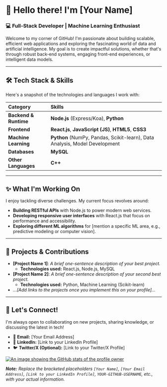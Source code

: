 # 👋 Hello there! I'm [Your Name]

### 💻 Full-Stack Developer | Machine Learning Enthusiast

Welcome to my corner of GitHub! I'm passionate about building scalable, efficient web applications and exploring the fascinating world of data and artificial intelligence. My goal is to create impactful solutions, whether that's through robust back-end systems, engaging front-end experiences, or intelligent data models.

---

## 🛠️ Tech Stack & Skills

Here's a snapshot of the technologies and languages I work with:

| Category | Skills |
| :--- | :--- |
| **Backend & Runtime** | **Node.js** (Express/Koa), **Python** |
| **Frontend** | **React.js**, **JavaScript (JS)**, **HTML5**, **CSS3** |
| **Machine Learning** | **Python** (NumPy, Pandas, Scikit-learn), Data Analysis, Model Development |
| **Databases** | **MySQL** |
| **Other Languages** | **C++** |

---

## ✨ What I'm Working On

I enjoy tackling diverse challenges. My current focus revolves around:

* **Building RESTful APIs** with Node.js to power modern web services.
* **Developing responsive user interfaces** with React.js that focus on performance and accessibility.
* **Exploring different ML algorithms** for [mention a specific ML area, e.g., predictive modeling or computer vision].

---

## 🚀 Projects & Contributions

* **[Project Name 1]**: *A brief one-sentence description of your best project.*
    * **Technologies used:** React.js, Node.js, MySQL
* **[Project Name 2]**: *A brief one-sentence description of your second best project.*
    * **Technologies used:** Python, Machine Learning (Scikit-learn)
* *...[Add links to the projects once you implement this on your profile]...*

---

## 🤝 Let's Connect!

I'm always open to collaborating on new projects, sharing knowledge, or discussing the latest in tech!

* 📧 **Email:** [Your Email Address]
* 🔗 **LinkedIn:** [Link to your LinkedIn Profile]
* 🐦 **Twitter/X (Optional):** [Link to your Twitter/X Profile]

[![An image showing the GitHub stats of the profile owner](https://github-readme-stats.vercel.app/api?username=YOUR-GITHUB-USERNAME&show_icons=true&theme=onedark&hide_border=true)](https://github.com/anuraghazra/github-readme-stats)

***Note:** Replace the bracketed placeholders `[Your Name]`, `[Your Email Address]`, `[Link to your LinkedIn Profile]`, `YOUR-GITHUB-USERNAME`, etc., with your actual information.*
